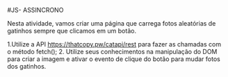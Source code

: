 #JS- ASSINCRONO

Nesta atividade, vamos criar uma página que carrega fotos aleatórias de gatinhos sempre que clicamos em um botão.

1.Utilize a API https://thatcopy.pw/catapi/rest para fazer as chamadas com o método fetch();
2. Utilize seus conhecimentos na manipulação do DOM para criar a imagem e ativar o evento de clique do botão para mudar fotos dos gatinhos.
